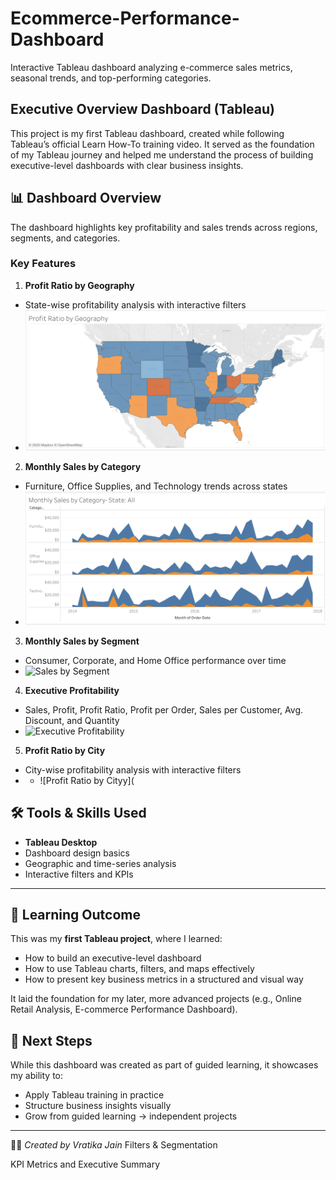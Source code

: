 # Ecommerce-Performance-Dashboard
Interactive Tableau dashboard analyzing e-commerce sales metrics, seasonal trends, and top-performing categories.

## Executive Overview Dashboard (Tableau)

This project is my first Tableau dashboard, created while following Tableau’s official Learn How-To training video. It served as the foundation of my Tableau journey and helped me understand the process of building executive-level dashboards with clear business insights.

## 📊 Dashboard Overview

The dashboard highlights key profitability and sales trends across regions, segments, and categories.

### Key Features
1. **Profit Ratio by Geography**
- State-wise profitability analysis with interactive filters
- ![Profit Ratio by Geography](./screenshots/profit%20ratio%20by%20geography.png)

2. **Monthly Sales by Category**
- Furniture, Office Supplies, and Technology trends across states
- ![Sales by Category](./screenshots/Monthly%20Sales%20by%20category-%20state-%20all.png)

3. **Monthly Sales by Segment**
- Consumer, Corporate, and Home Office performance over time
- ![Sales by Segment](./screenshots/Monthly%20Sales%20by%20segment-%20state-%20all.png)

4. **Executive Profitability**
- Sales, Profit, Profit Ratio, Profit per Order, Sales per Customer, Avg. Discount, and Quantity
- ![Executive Profitability](./screenshot/Executive%20overview-%20profitability.png)

5. **Profit Ratio by City**
- City-wise profitability analysis with interactive filters
- - ![Profit Ratio by Cityy](

## 🛠️ Tools & Skills Used
- **Tableau Desktop**
- Dashboard design basics
- Geographic and time-series analysis
- Interactive filters and KPIs

---

## 🎯 Learning Outcome
This was my **first Tableau project**, where I learned:
- How to build an executive-level dashboard  
- How to use Tableau charts, filters, and maps effectively  
- How to present key business metrics in a structured and visual way  

It laid the foundation for my later, more advanced projects (e.g., Online Retail Analysis, E-commerce Performance Dashboard).



## 📌 Next Steps
While this dashboard was created as part of guided learning, it showcases my ability to:
- Apply Tableau training in practice  
- Structure business insights visually  
- Grow from guided learning → independent projects  

---
👩‍💻 *Created by Vratika Jain*
Filters & Segmentation

KPI Metrics and Executive Summary
